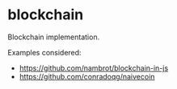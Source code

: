# blockchain
Blockchain implementation.

Examples considered:
- https://github.com/nambrot/blockchain-in-js
- https://github.com/conradoqg/naivecoin
